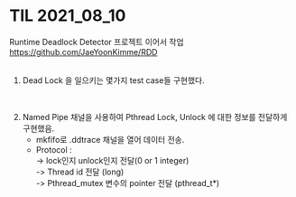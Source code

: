 # TIL 2021_08_10

Runtime Deadlock Detector 프로젝트 이어서 작업  
https://github.com/JaeYoonKimme/RDD   
<br>  

1. Dead Lock 을 일으키는 몇가지 test case들 구현했다.
<br>

2. Named Pipe 채널을 사용하여 Pthread Lock, Unlock 에 대한 정보를 전달하게 구현했음. 
    - mkfifo로 .ddtrace 채널을 열어 데이터 전송.
    - Protocol :  
        -> lock인지 unlock인지 전달(0 or 1 integer)  
        -> Thread id 전달 (long)  
        -> Pthread_mutex 변수의 pointer 전달 (pthread_t*)

<br>



